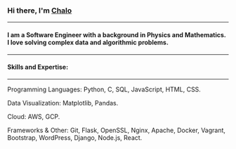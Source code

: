 ### Hi there, I'm [Chalo](https://www.linkedin.com/in/emmanuel-chalo-211336183 "LinkedIn")
---
#### I am a Software Engineer with a background in Physics and Mathematics. I love solving complex data and algorithmic problems.
---
#### Skills and Expertise:
---

Programming Languages: Python, C, SQL, JavaScript, HTML, CSS.

Data Visualization: Matplotlib, Pandas.

Cloud: AWS, GCP.

Frameworks & Other: Git, Flask, OpenSSL, Nginx, Apache, Docker, Vagrant, Bootstrap, WordPress, Django, Node.js, React.
